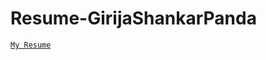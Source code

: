 # Resume-GirijaShankarPanda
[`My Resume`](https://drive.google.com/file/d/1x5XR4b_w2VxzWSEHbEFAknvk0Hk6z8kk/view?usp=drive_link)
